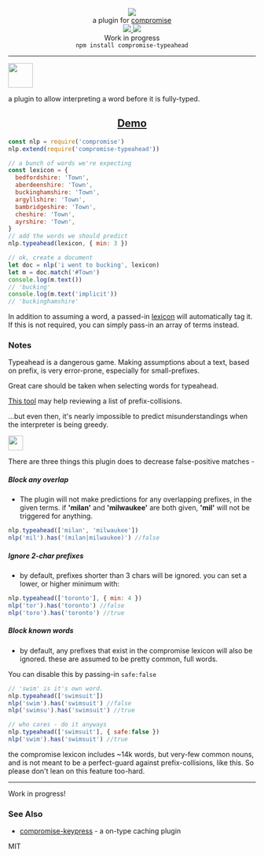 <div align="center">
  <img src="https://cloud.githubusercontent.com/assets/399657/23590290/ede73772-01aa-11e7-8915-181ef21027bc.png" />

  <div>a plugin for <a href="https://github.com/spencermountain/compromise/">compromise</a></div>
  
  <!-- npm version -->
  <a href="https://npmjs.org/package/compromise-typeahead">
    <img src="https://img.shields.io/npm/v/compromise-typeahead.svg?style=flat-square" />
  </a>
  
  <!-- file size -->
  <a href="https://unpkg.com/compromise-typeahead/builds/compromise-typeahead.min.js">
    <img src="https://badge-size.herokuapp.com/spencermountain/compromise/master/plugins/scan/builds/compromise-typeahead.min.js" />
  </a>
  <div align="center">
    <div >Work in progress</div>
    <code>npm install compromise-typeahead</code>
  </div>
   <hr/>
</div>
<!-- spacer -->
<div >
  <img height="50px" src="https://user-images.githubusercontent.com/399657/68221862-17ceb980-ffb8-11e9-87d4-7b30b6488f16.png"/>
</div>

a plugin to allow interpreting a word before it is fully-typed.
<div align="center">
  <h2><a href="https://observablehq.com/@spencermountain/compromise-typeahead">Demo</a></h2>
</div>

```js
const nlp = require('compromise')
nlp.extend(require('compromise-typeahead'))

// a bunch of words we're expecting
const lexicon = {
  bedfordshire: 'Town',
  aberdeenshire: 'Town',
  buckinghamshire: 'Town',
  argyllshire: 'Town',
  bambridgeshire: 'Town',
  cheshire: 'Town',
  ayrshire: 'Town',
}
// add the words we should predict
nlp.typeahead(lexicon, { min: 3 })

// ok, create a document
let doc = nlp('i went to bucking', lexicon)
let m = doc.match('#Town')
console.log(m.text())
// 'bucking'
console.log(m.text('implicit'))
// 'buckinghamshire'
```

In addition to assuming a word, a passed-in [lexicon](https://observablehq.com/@spencermountain/compromise-lexicon) will automatically tag it. If this is not required, you can simply pass-in an array of terms instead.


### Notes
Typeahead is a dangerous game. Making assumptions about a text, based on prefix, is very error-prone, especially for small-prefixes.

Great care should be taken when selecting words for typeahead. 

[This tool](https://observablehq.com/@spencermountain/prefix-word-lookup) may help reviewing a list of prefix-collisions. 

...but even then, it's nearly impossible to predict misunderstandings when the interpreter is being greedy.

<!-- spacer -->
<div >
  <img height="30px" src="https://user-images.githubusercontent.com/399657/68221862-17ceb980-ffb8-11e9-87d4-7b30b6488f16.png"/>
</div>

There are three things this plugin does to decrease false-positive matches - 

##### Block any overlap
* The plugin will not make predictions for any overlapping prefixes, in the given terms.
if **'milan'** and **'milwaukee'** are both given, **'mil'** will not be triggered for anything.
```js
nlp.typeahead(['milan', 'milwaukee'])
nlp('mil').has('(milan|milwaukee)') //false
```

##### Ignore 2-char prefixes
* by default, prefixes shorter than 3 chars will be ignored.
you can set a lower, or higher minimum with:
```js
nlp.typeahead(['toronto'], { min: 4 })
nlp('tor').has('toronto') //false
nlp('toro').has('toronto') //true
```

##### Block known words
* by default, any prefixes that exist in the compromise lexicon will also be ignored.
these are assumed to be pretty common, full words.

You can disable this by passing-in `safe:false`
```js
// 'swim' is it's own word.
nlp.typeahead(['swimsuit'])
nlp('swim').has('swimsuit') //false
nlp('swimsu').has('swimsuit') //true

// who cares - do it anyways
nlp.typeahead(['swimsuit'], { safe:false })
nlp('swim').has('swimsuit') //true
```
the compromise lexicon includes ~14k words, but very-few common nouns, and is not meant to be a perfect-guard against prefix-collisions, like this.
So please don't lean on this feature too-hard.

---

Work in progress!

### See Also
* [compromise-keypress](../keypress) - a on-type caching plugin

MIT

